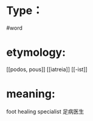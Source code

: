 # Type：
#word 
# etymology: 
[[podos, pous]]
[[iatreia]]
[[-ist]]
# meaning: 
foot healing specialist
足病医生